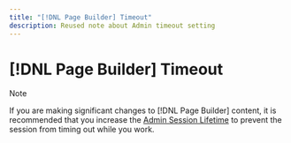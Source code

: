 ```yaml
---
title: "[!DNL Page Builder] Timeout"
description: Reused note about Admin timeout setting
---
```

# [!DNL Page Builder] Timeout

>[!NOTE]
>
>If you are making significant changes to [!DNL Page Builder] content, it is recommended that you increase the [Admin Session Lifetime](../../systems/security-admin.md) to prevent the session from timing out while you work.
